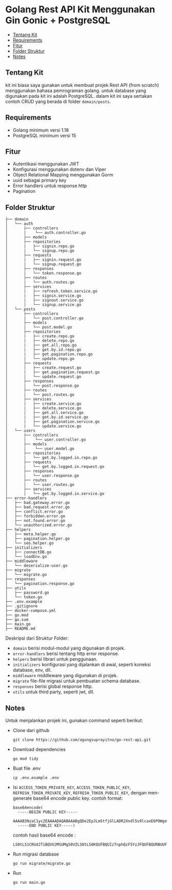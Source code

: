 # Golang Rest API Kit Menggunakan Gin Gonic + PostgreSQL

- [Tentang Kit](#tentang-kit)
- [Requirements](#requirements)
- [Fitur](#fitur)
- [Folder Struktur](#folder-struktur)
- [Notes](#notes)

## Tentang Kit

kit ini biasa saya gunakan untuk membuat projek Rest API (from scratch) menggunakan bahasa pemrograman golang. untuk database yang digunakan pada kit ini adalah PostgreSQL. dalam kit ini saya sertakan contoh CRUD yang berada di folder `domain/posts`.

## Requirements

- Golang minimum versi 1.18
- PostgreSQL minimum versi 15

## Fitur

- Autentikasi menggunakan JWT
- Konfigurasi menggunakan dotenv dan Viper
- Object Relational Mapping menggunakan Gorm
- uuid sebagai primary key
- Error handlers untuk response http
- Pagination

## Folder Struktur

```
├── domain
│   └── auth
│       ├── controllers
│       |    └── auth.controller.go
│       ├── models
│       ├── repositories
│       |   ├── signin.repo.go
│       |   └── signup.repo.go
│       ├── requests
│       |   ├── signin.request.go
│       |   └── signup.request.go
│       ├── responses
│       |   └── token.response.go
│       ├── routes
│       |   └── auth.routes.go
│       ├── services
│       |   ├── refresh.token.service.go
│       |   ├── signin.service.go
│       |   ├── signout.service.go
│       |   └── signup.service.go
│   └── posts
│       ├── controllers
│       |   └── post.controller.go
│       ├── models
│       |   └── post.model.go
│       ├── repositories
│       |   ├── create.repo.go
│       |   ├── delete.repo.go
│       |   ├── get.all.repo.go
│       |   ├── get.by.id.repo.go
│       |   ├── get.pagination.repo.go
│       |   └── update.repo.go
│       ├── requests
│       |   ├── create.request.go
│       |   ├── get.pagination.request.go
│       |   └── update.request.go
│       ├── responses
│       |   └── post.response.go
│       ├── routes
│       |   └── post.routes.go
│       ├── services
│       |   ├── create.service.go
│       |   ├── delete.service.go
│       |   ├── get.all.service.go
│       |   ├── get.by.id.service.go
│       |   ├── get.pagination.service.go
│       |   └── update.service.go
│   └── users
│       ├── controllers
│       |    └── user.controller.go
│       ├── models
│       |    └── user.model.go
│       ├── repositories
│       |   └── get.by.logged.in.repo.go
│       ├── requests
│       |   └── get.by.logged.in.request.go
│       ├── responses
│       |   └── user.response.go
│       ├── routes
│       |   └── user.routes.go
│       ├── services
│       |   └── get.by.logged.in.service.go
├── error-handlers
│   ├── bad.gateway.error.go
│   ├── bad.request.error.go
│   ├── conflict.error.go
│   ├── forbidden.error.go
│   ├── not.found.error.go
│   └── unauthorized.error.go
├── helpers
│   ├── meta.helper.go
│   ├── pagination.helper.go
│   └── seo.helper.go
├── initializers
│   ├── connectDB.go
│   └── loadEnv.go
├── middleware
│   └── deserialize-user.go
├── migrate
│   └── migrate.go
├── responses
│   └── pagination.response.go
├── utils
│   ├── password.go
│   └── token.go
├── .env.example
├── .gitignore
├── docker-compose.yml
├── go.mod
├── go.sum
├── main.go
├── README.md
```

Deskripsi dari Struktur Folder:

- `domain` berisi modul-modul yang digunakan di projek.
- `error-handlers` berisi tentang http error response.
- `helpers` berisi librari untuk penggunaan.
- `initializers` konfigurasi yang dijalankan di awal, seperti koneksi database, env, dll.
- `middleware` middleware yang digunakan di projek.
- `migrate` file-file migrasi untuk pembuatan schema database.
- `responses` berisi global response http.
- `utils` untuk third party, seperti jwt, dll.

## Notes

Untuk menjalankan projek ini, gunakan command seperti berikut:

- Clone dari github

  ```
  git clone https://github.com/agungsuprayitno/go-rest-api.git
  ```

- Download dependencies

  ```
  go mod tidy
  ```

- Buat file .env

  ```
  cp .env.example .env
  ```

- Isi `ACCESS_TOKEN_PRIVATE_KEY`, `ACCESS_TOKEN_PUBLIC_KEY`, `REFRESH_TOKEN_PRIVATE_KEY`, `REFRESH_TOKEN_PUBLIC_KEY`,
  dengan men-generate base64 encode public key.
  contoh format:

  ```
  base64encode(
    -----BEGIN PUBLIC KEY-----
    AAAAB3NzaC1yc2EAAAADAQABAAABgQDe2EpJLmStfjGlLADR2Xndl5s9lcaxE6POWgecSL62JvTbWwVZVraukQDK/NHq7HZ9OhoH4ZqHD1C4gvZTyK+avB
    -----END PUBLIC KEY-----)
  ```

  contoh hasil base64 encode :

  ```
  LS0tLS1CRUdJTiBQVUJMSUMgS0VZLS0tLS0KQUFBQUIzTnphQzF5YzJFQUFBQURBUUFCQUFBQmdRRGUyRXBKTG1TdGZqR2xMQURSMlhuZGw1czlsY2F4RTZQT1dnZWNTTDYySnZUYld3VlpWcmF1a1FESy9OSHE3SFo5T2hvSDRacUhEMUM0Z3ZaVHlLK2F2QgotLS0tLUVORCBQVUJMSUMgS0VZLS0tLS0=
  ```

- Run migrasi database

  ```
  go run migrate/migrate.go
  ```

- Run

  ```
  go run main.go
  ```
